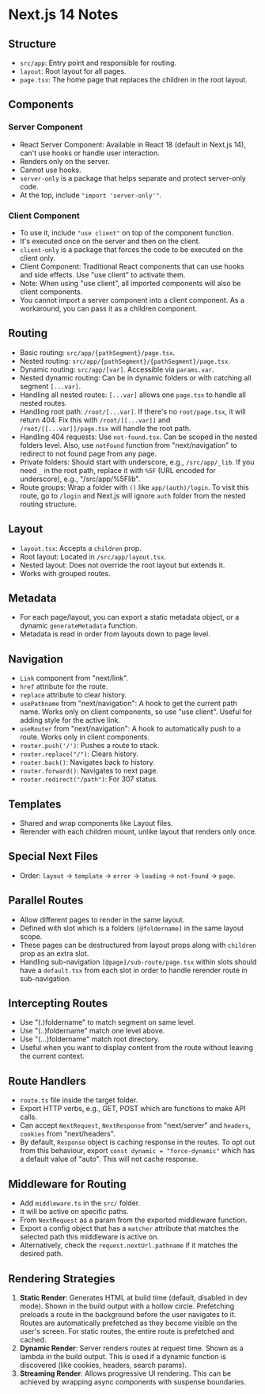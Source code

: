# Next.js 14 Notes

## Structure

- `src/app`: Entry point and responsible for routing.
- `layout`: Root layout for all pages.
- `page.tsx`: The home page that replaces the children in the root layout.

## Components

### Server Component

- React Server Component: Available in React 18 (default in Next.js 14), can't use hooks or handle user interaction.
- Renders only on the server.
- Cannot use hooks.
- `server-only` is a package that helps separate and protect server-only code.
- At the top, include `"import 'server-only'"`.

### Client Component

- To use it, include `"use client"` on top of the component function.
- It's executed once on the server and then on the client.
- `client-only` is a package that forces the code to be executed on the client only.
- Client Component: Traditional React components that can use hooks and side effects. Use "use client" to activate them.
- Note: When using "use client", all imported components will also be client components.
- You cannot import a server component into a client component. As a workaround, you can pass it as a children component.

## Routing

- Basic routing: `src/app/{pathSegment}/page.tsx`.
- Nested routing: `src/app/{pathSegment}/{pathSegment}/page.tsx`.
- Dynamic routing: `src/app/[var]`. Accessible via `params.var`.
- Nested dynamic routing: Can be in dynamic folders or with catching all segment `[...var]`.
- Handling all nested routes: `[...var]` allows one `page.tsx` to handle all nested routes.
- Handling root path: `/root/[...var]`. If there's no `root/page.tsx`, it will return 404. Fix this with `/root/[[...var]]` and `/root/[[...var]]/page.tsx` will handle the root path.
- Handling 404 requests: Use `not-found.tsx`. Can be scoped in the nested folders level. Also, use `notFound` function from "next/navigation" to redirect to not found page from any page.
- Private folders: Should start with underscore, e.g., `/src/app/_lib`. If you need `_` in the root path, replace it with `%5F` (URL encoded for underscore), e.g., "/src/app/%5Flib".
- Route groups: Wrap a folder with `()` like `app/(auth)/login`. To visit this route, go to `/login` and Next.js will ignore `auth` folder from the nested routing structure.

## Layout

- `layout.tsx`: Accepts a `children` prop.
- Root layout: Located in `/src/app/layout.tsx`.
- Nested layout: Does not override the root layout but extends it.
- Works with grouped routes.

## Metadata

- For each page/layout, you can export a static metadata object, or a dynamic `generateMetadata` function.
- Metadata is read in order from layouts down to page level.

## Navigation

- `Link` component from "next/link".
- `href` attribute for the route.
- `replace` attribute to clear history.
- `usePathname` from "next/navigation": A hook to get the current path name. Works only on client components, so use "use client". Useful for adding style for the active link.
- `useRouter` from "next/navigation": A hook to automatically push to a route. Works only in client components.
- `router.push('/')`: Pushes a route to stack.
- `router.replace("/")`: Clears history.
- `router.back()`: Navigates back to history.
- `router.forward()`: Navigates to next page.
- `router.redirect("/path")`: For 307 status.

## Templates

- Shared and wrap components like Layout files.
- Rerender with each children mount, unlike layout that renders only once.

## Special Next Files

- Order: `layout` -> `template` -> `error` -> `loading` -> `not-found` -> `page`.

## Parallel Routes

- Allow different pages to render in the same layout.
- Defined with slot which is a folders `[@foldername]` in the same layout scope.
- These pages can be destructured from layout props along with `children` prop as an extra slot.
- Handling sub-navigation `[@page]/sub-route/page.tsx` within slots should have a `default.tsx` from each slot in order to handle rerender route in sub-navigation.

## Intercepting Routes

- Use "(.)foldername" to match segment on same level.
- Use "(..)foldername" match one level above.
- Use "(...)foldername" match root directory.
- Useful when you want to display content from the route without leaving the current context.

## Route Handlers

- `route.ts` file inside the target folder.
- Export HTTP verbs, e.g., GET, POST which are functions to make API calls.
- Can accept `NextRequest`, `NextResponse` from "next/server" and `headers`, `cookies` from "next/headers".
- By default, `Response` object is caching response in the routes. To opt out from this behaviour, export `const dynamic = "force-dynamic"` which has a default value of "auto". This will not cache response.

## Middleware for Routing

- Add `middleware.ts` in the `src/` folder.
- It will be active on specific paths.
- From `NextRequest` as a param from the exported middleware function.
- Export a config object that has a `matcher` attribute that matches the selected path this middleware is active on.
- Alternatively, check the `request.nextUrl.pathname` if it matches the desired path.

## Rendering Strategies

1. **Static Render**: Generates HTML at build time (default, disabled in dev mode). Shown in the build output with a hollow circle. Prefetching preloads a route in the background before the user navigates to it. Routes are automatically prefetched as they become visible on the user's screen. For static routes, the entire route is prefetched and cached.
2. **Dynamic Render**: Server renders routes at request time. Shown as a lambda in the build output. This is used if a dynamic function is discovered (like cookies, headers, search params).
3. **Streaming Render**: Allows progressive UI rendering. This can be achieved by wrapping async components with suspense boundaries.
